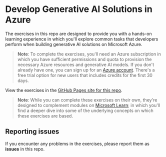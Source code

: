 # Develop Generative AI Solutions in Azure

The exercises in this repo are designed to provide you with a hands-on learning experience in which you'll explore common tasks that developers perform when building generative AI solutions on Microsoft Azure.

> **Note**: To complete the exercises, you'll need an Azure subscription in which you have sufficient permissions and quota to provision the necessary Azure resources and generative AI models. If you don't already have one, you can sign up for an [Azure account](https://azure.microsoft.com/free). There's a free trial option for new users that includes credits for the first 30 days.

View the exercises in the [GitHub Pages site for this repo](https://go.microsoft.com/fwlink/?linkid=2310724).


> **Note**: While you can complete these exercises on their own, they're designed to complement modules on [Microsoft Learn](https://aka.ms/mslearn-generative-ai); in which you'll find a deeper dive into some of the underlying concepts on which these exercises are based.

## Reporting issues

If you encounter any problems in the exercises, please report them as **issues** in this repo.
